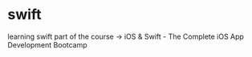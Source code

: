 # swift
learning swift part of the course -> iOS &amp; Swift - The Complete iOS App Development Bootcamp
